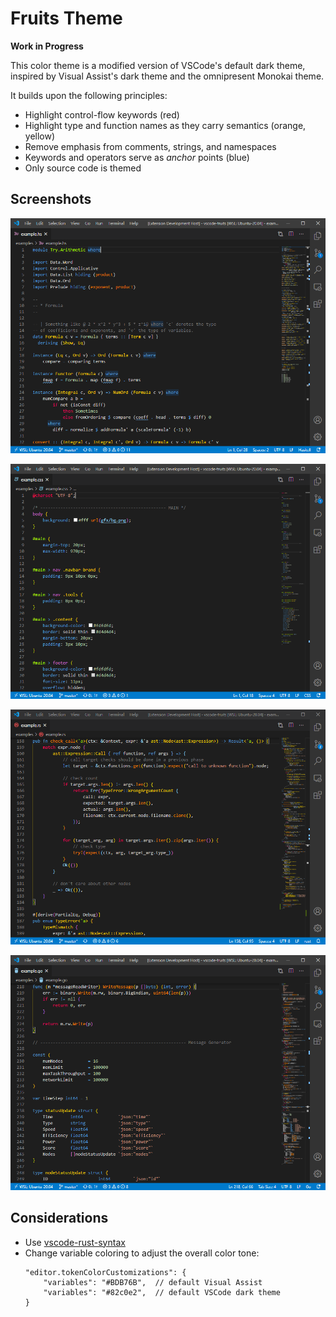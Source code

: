 # Fruits Theme

**Work in Progress**

This color theme is a modified version of VSCode's default dark theme, inspired by Visual Assist's dark theme and the omnipresent Monokai theme.

It builds upon the following principles:

- Highlight control-flow keywords (red)
- Highlight type and function names as they carry semantics (orange, yellow)
- Remove emphasis from comments, strings, and namespaces
- Keywords and operators serve as *anchor* points (blue)
- Only source code is themed

## Screenshots

![Screenshot Haskell](images/screenshot_haskell.png)

![Screenshot CSS](images/screenshot_css.png)

![Screenshot Rust](images/screenshot_rust.png)

![Screenshot Go](images/screenshot_go.png)

## Considerations

- Use [vscode-rust-syntax](https://marketplace.visualstudio.com/items?itemName=dunstontc.vscode-rust-syntax)
- Change variable coloring to adjust the overall color tone:
  ```
  "editor.tokenColorCustomizations": {
      "variables": "#BDB76B",  // default Visual Assist
      "variables": "#82c0e2",  // default VSCode dark theme
  }
  ```
